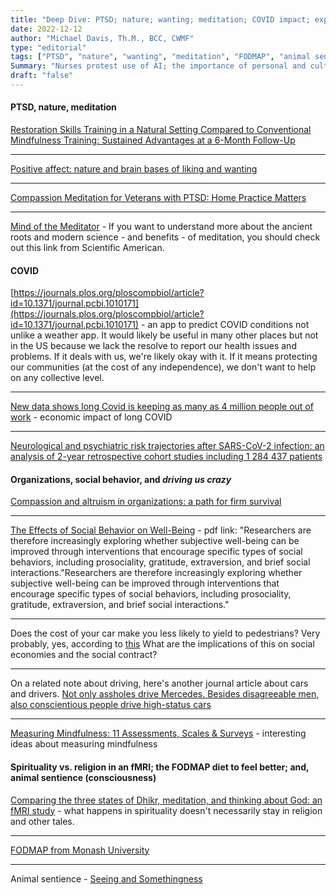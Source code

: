 ```yaml
---
title: "Deep Dive: PTSD; nature; wanting; meditation; COVID impact; expensive cars"
date: 2022-12-12
author: "Michael Davis, Th.M., BCC, CWMF"
type: "editorial"
tags: ["PTSD", "nature", "wanting", "meditation", "FODMAP", "animal sentience"]
Summary: "Nurses protest use of AI; the importance of personal and cultural reconsideration on the importance of sleep; prosecution of medical errors; and Zionism and the Passover."
draft: "false"
---
```

#### PTSD, nature, meditation
[Restoration Skills Training in a Natural Setting Compared to Conventional Mindfulness Training: Sustained Advantages at a 6-Month Follow-Up](https://www.ncbi.nlm.nih.gov/pmc/articles/PMC9376351/)

***

[Positive affect: nature and brain bases of liking and wanting](https://www.sciencedirect.com/science/article/pii/S2352154621000358?via%3Dihub)

***

[Compassion Meditation for Veterans with PTSD: Home Practice Matters](https://link.springer.com/article/10.1007/s12671-022-01959-8)

***

[Mind of the Meditator](https://emcrit.org/wp-content/uploads/2016/05/scientificamerican1114-38.pdf) - If you want to understand more about the ancient roots and modern science - and benefits - of meditation, you should check out this link from Scientific American. 

#### COVID

[https://journals.plos.org/ploscompbiol/article?id=10.1371/journal.pcbi.1010171](https://journals.plos.org/ploscompbiol/article?id=10.1371/journal.pcbi.1010171) - an app to predict COVID conditions not unlike a weather app. It would likely be useful in many other places but not in the US because we lack the resolve to report our health issues and problems. If it deals with us, we're likely okay with it. If it means protecting our communities (at the cost of any independence), we don't want to help on any collective level.

***

[New data shows long Covid is keeping as many as 4 million people out of work](https://www.brookings.edu/research/new-data-shows-long-covid-is-keeping-as-many-as-4-million-people-out-of-work/) - economic impact of long COVID

***

[Neurological and psychiatric risk trajectories after SARS-CoV-2 infection: an analysis of 2-year retrospective cohort studies including 1 284 437 patients](https://www.thelancet.com/journals/lanpsy/article/PIIS2215-0366(22)00260-7/fulltext?ct=t(280822_XHPABiWeekly_55))

#### Organizations, social behavior, and *driving us crazy*

[Compassion and altruism in organizations: a path for firm survival](https://www.emerald.com/insight/content/doi/10.1108/IJM-05-2021-0266/full/html)

***

[The Effects of Social Behavior on Well-Being](https://sonjalyubomirsky.com/files/2022/08/Regan-Radosic-Lyubomirsky-in-press.pdf) - pdf link: "Researchers are therefore increasingly exploring whether subjective well-being can be improved through interventions that encourage specific types of social behaviors, including prosociality, gratitude, extraversion, and brief social interactions."Researchers are therefore increasingly exploring whether subjective well-being can be improved through interventions that encourage specific types of social behaviors, including prosociality, gratitude, extraversion, and brief social interactions."

***

Does the cost of your car make you less likely to yield to pedestrians? Very probably, yes, according to [this](https://www.sciencedirect.com/science/article/abs/pii/S2214140520300359) What are the implications of this on social economies and the social contract?

***

On a related note about driving, here's another journal article about cars and drivers. [Not only assholes drive Mercedes. Besides disagreeable men, also conscientious people drive high-status cars](https://onlinelibrary.wiley.com/doi/abs/10.1002/ijop.12642)

***

[Measuring Mindfulness: 11 Assessments, Scales & Surveys](https://positivepsychology.com/mindfulness-questionnaires-scales-assessments-awareness/#wheel-awareness) - interesting ideas about measuring mindfulness 

#### Spirituality vs. religion in an fMRI; the FODMAP diet to feel better; and, animal sentience (consciousness)

[Comparing the three states of Dhikr, meditation, and thinking about God: an fMRI study](https://www.tandfonline.com/doi/abs/10.1080/2153599X.2022.2108888) - what happens in spirituality doesn't necessarily stay in religion and other tales. 

***

[FODMAP from Monash University](https://www.monashfodmap.com/about-fodmap-and-ibs/)

***

Animal sentience - [Seeing and Somethingness](https://aeon.co/essays/how-blindsight-answers-the-hard-problem-of-consciousness)
